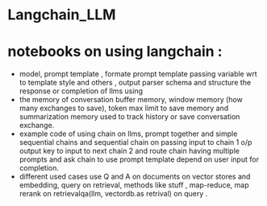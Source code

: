 # Langchain_LLM
# notebooks on using langchain :
- model, prompt template , formate prompt template passing variable wrt to template style and others  ,  output parser schema and structure the response or completion of llms using
- the memory of conversation buffer memory, window memory (how many exchanges to save), token max limit to save memory and summarization memory used to track history or save conversation exchange.
-  example code of using chain on llms, prompt together and simple sequential chains and sequential chain on passing input to chain 1 o/p  output key to input to next chain 2 and route chain having multiple prompts and ask chain to use prompt template depend on user input for completion.
-  different used cases use Q and A on documents on vector stores and embedding, query on retrieval, methods like stuff , map-reduce, map rerank on retrievalqa(llm, vectordb.as retrival) on query .
